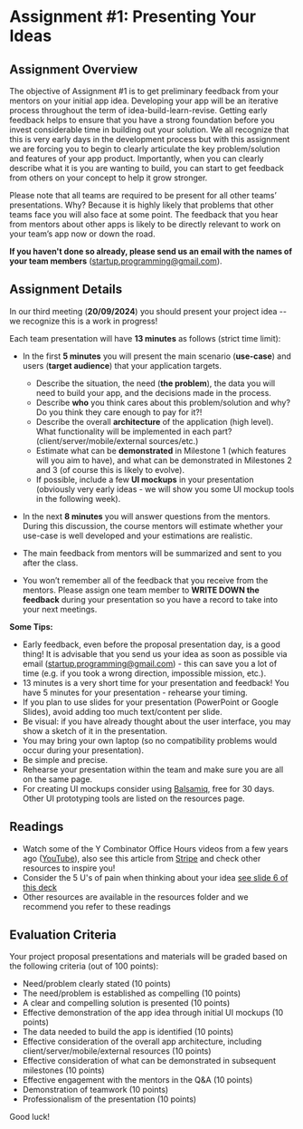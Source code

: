 
# Assignment #1: Presenting Your Ideas

## Assignment Overview 

The objective of Assignment #1 is to get preliminary feedback from your mentors on your initial app idea. Developing your app will be an iterative process throughout the term of idea-build-learn-revise. Getting early feedback helps to ensure that you have a strong foundation before you invest considerable time in building out your solution. We all recognize that this is very early days in the development process but with this assignment we are forcing you to begin to clearly articulate the key problem/solution and features of your app product. Importantly, when you can clearly describe what it is you are wanting to build, you can start to get feedback from others on your concept to help it grow stronger.

Please note that all teams are required to be present for all other teams’ presentations. Why? Because it is highly likely that problems that other teams face you will also face at some point. The feedback that you hear from mentors about other apps is likely to be directly relevant to work on your team’s app now or down the road.

**If you haven't done so already, please send us an email with the names of your team members** ([startup.programming@gmail.com](mailto:startup.programming@gmail.com)).

## Assignment Details 

In our third meeting (**20/09/2024**) you should present your project idea -- we recognize this is a work in progress!

Each team presentation will have **13 minutes** as follows (strict time limit):

- In the first **5 minutes** you will present the main scenario (**use-case**) and users (**target audience**) that your application targets.
    - Describe the situation, the need (**the problem**), the data you will need to build your app, and the decisions made in the process.
    - Describe **who** you think cares about this problem/solution and why? Do you think they care enough to pay for it?!
    - Describe the overall **architecture** of the application (high level). What functionality will be implemented in each part? (client/server/mobile/external sources/etc.)
    - Estimate what can be **demonstrated** in Milestone 1 (which features will you aim to have), and what can be demonstrated in Milestones 2 and 3 (of course this is likely to evolve). 
    - If possible, include a few **UI mockups** in your presentation (obviously very early ideas - we will show you some UI mockup tools in the following week).
    
- In the next **8 minutes** you will answer questions from the mentors. During this discussion, the course mentors will estimate whether your use-case is well developed and your estimations are realistic.
- The main feedback from mentors will be summarized and sent to you after the class. 
- You won’t remember all of the feedback that you receive from the mentors. Please assign one team member to **WRITE DOWN the feedback** during your presentation so you have a record to take into your next meetings.

**Some Tips:**

- Early feedback, even before the proposal presentation day, is a good thing! It is advisable that you send us your idea as soon as possible via email ([startup.programming@gmail.com](mailto:startup.programming@gmail.com)) - this can save you a lot of time (e.g. if you took a wrong direction, impossible mission, etc.).
- 13 minutes is a very short time for your presentation and feedback! You have 5 minutes for your presentation - rehearse your timing.
- If you plan to use slides for your presentation (PowerPoint or Google Slides), avoid adding too much text/content per slide. 
- Be visual: if you have already thought about the user interface, you may show a sketch of it in the presentation.
- You may bring your own laptop (so no compatibility problems would occur during your presentation).
- Be simple and precise.
- Rehearse your presentation within the team and make sure you are all on the same page.
- For creating UI mockups consider using [Balsamiq](https://balsamiq.com/download/), free for 30 days. Other UI prototyping tools are listed on the resources page.

## Readings
- Watch some of the Y Combinator Office Hours videos from a few years ago ([YouTube](https://www.youtube.com/watch?v=9cWPxuxqdGQ)), also see this article from [Stripe](https://stripe.com/en-ca/guides/atlas/pitching) and check other resources to inspire you!
- Consider the 5 U's of pain when thinking about your idea [see slide 6 of this deck](https://www.slideshare.net/zephram/the-ideal-business-idea)
- Other resources are available in the resources folder and we recommend you refer to these readings

## Evaluation Criteria

Your project proposal presentations and materials will be graded based on the following criteria (out of 100 points):

- Need/problem clearly stated	(10 points)
- The need/problem is established as compelling (10 points)
- A clear and compelling solution is presented (10 points)
- Effective demonstration of the app idea through initial UI mockups (10 points)
- The data needed to build the app is identified (10 points)
- Effective consideration of the overall app architecture, including client/server/mobile/external resources (10 points)
- Effective consideration of what can be demonstrated in subsequent milestones (10 points)
- Effective engagement with the mentors in the Q&A (10 points)
- Demonstration of teamwork (10 points)
- Professionalism of the presentation (10 points)

Good luck!
